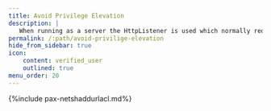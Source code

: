```yaml
---
title: Avoid Privilege Elevation
description: |
   When running as a server the HttpListener is used which normally requires an elevation of privileges
permalink: /:path/avoid-privilige-elevation
hide_from_sidebar: true
icon:
    content: verified_user
    outlined: true
menu_order: 20
---
```

{%include pax-netshaddurlacl.md%}
